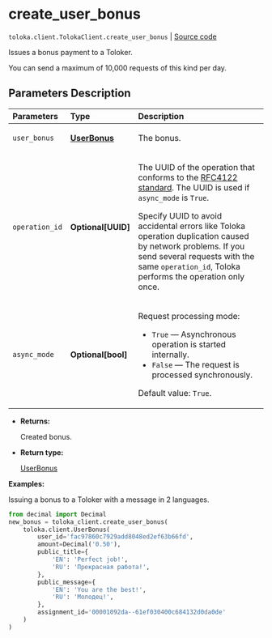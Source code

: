 # create_user_bonus
`toloka.client.TolokaClient.create_user_bonus` | [Source code](https://github.com/Toloka/toloka-kit/blob/v1.2.2/src/client/__init__.py#L3114)

Issues a bonus payment to a Toloker.


You can send a maximum of 10,000 requests of this kind per day.

## Parameters Description

| Parameters | Type | Description |
| :----------| :----| :-----------|
`user_bonus`|**[UserBonus](toloka.client.user_bonus.UserBonus.md)**|<p>The bonus.</p>
`operation_id`|**Optional\[UUID\]**|<p>The UUID of the operation that conforms to the [RFC4122 standard](https://tools.ietf.org/html/rfc4122). The UUID is used if `async_mode` is `True`.</p> <p>Specify UUID to avoid accidental errors like Toloka operation duplication caused by network problems. If you send several requests with the same `operation_id`, Toloka performs the operation only once.</p>
`async_mode`|**Optional\[bool\]**|<p>Request processing mode:</p> <ul> <li>`True` — Asynchronous operation is started internally.</li> <li>`False` — The request is processed synchronously.</li> </ul> <p></p><p>Default value: `True`.</p>

* **Returns:**

  Created bonus.

* **Return type:**

  [UserBonus](toloka.client.user_bonus.UserBonus.md)

**Examples:**

Issuing a bonus to a Toloker with a message in 2 languages.

```python
from decimal import Decimal
new_bonus = toloka_client.create_user_bonus(
    toloka.client.UserBonus(
        user_id='fac97860c7929add8048ed2ef63b66fd',
        amount=Decimal('0.50'),
        public_title={
            'EN': 'Perfect job!',
            'RU': 'Прекрасная работа!',
        },
        public_message={
            'EN': 'You are the best!',
            'RU': 'Молодец!',
        },
        assignment_id='00001092da--61ef030400c684132d0da0de'
    )
)
```
